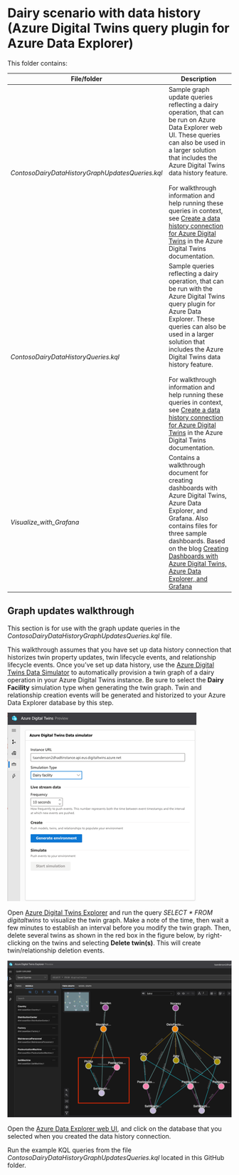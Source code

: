 # Dairy scenario with data history (Azure Digital Twins query plugin for Azure Data Explorer)

This folder contains:

| File/folder | Description |
| --- | --- |
| *ContosoDairyDataHistoryGraphUpdatesQueries.kql* | Sample graph update queries reflecting a dairy operation, that can be run on Azure Data Explorer web UI. These queries can also be used in a larger solution that includes the Azure Digital Twins data history feature.<br><br>For walkthrough information and help running these queries in context, see [Create a data history connection for Azure Digital Twins](https://learn.microsoft.com/azure/digital-twins/how-to-create-data-history-connection) in the Azure Digital Twins documentation. |
| *ContosoDairyDataHistoryQueries.kql* | Sample queries reflecting a dairy operation, that can be run with the Azure Digital Twins query plugin for Azure Data Explorer. These queries can also be used in a larger solution that includes the Azure Digital Twins data history feature.<br><br>For walkthrough information and help running these queries in context, see [Create a data history connection for Azure Digital Twins](https://learn.microsoft.com/azure/digital-twins/how-to-create-data-history-connection) in the Azure Digital Twins documentation. |
| *Visualize_with_Grafana* | Contains a walkthrough document for creating dashboards with Azure Digital Twins, Azure Data Explorer, and Grafana. Also contains files for three sample dashboards. Based on the blog [Creating Dashboards with Azure Digital Twins, Azure Data Explorer, and Grafana](https://techcommunity.microsoft.com/t5/internet-of-things-blog/creating-dashboards-with-azure-digital-twins-azure-data-explorer/ba-p/3277879) |

## Graph updates walkthrough

This section is for use with the graph update queries in the *ContosoDairyDataHistoryGraphUpdatesQueries.kql* file.

This walkthrough assumes that you have set up data history connection that historizes twin property updates, twin lifecycle events, and relationship lifecycle events. Once you’ve set up data history, use the [Azure Digital Twins Data Simulator](https://learn.microsoft.com/azure/digital-twins/how-to-use-data-history#create-a-sample-graph) to automatically provision a twin graph of a dairy operation in your Azure Digital Twins instance. Be sure to select the **Dairy Facility** simulation type when generating the twin graph. Twin and relationship creation events will be generated and historized to your Azure Data Explorer database by this step.

![Screenshot of the Azure Digital Twins data simulator](../../images/adt-adx-queries/data-simulator.png)

Open [Azure Digital Twins Explorer](https://learn.microsoft.com/azure/digital-twins/how-to-use-azure-digital-twins-explorer) and run the query _SELECT * FROM digitaltwins_ to visualize the twin graph. Make a note of the time, then wait a few minutes to establish an interval before you modify the twin graph. Then, delete several twins as shown in the red box in the figure below, by right-clicking on the twins and selecting **Delete twin(s)**. This will create twin/relationship deletion events.  

![Screenshot of the Azure Digital Twins Explorer with three twins highlighted](../../images/adt-adx-queries/twins-to-delete.png)

Open the [Azure Data Explorer web UI](https://learn.microsoft.com/azure/data-explorer/web-query-data), and click on the database that you selected when you created the data history connection.

Run the example KQL queries from the file *ContosoDairyDataHistoryGraphUpdatesQueries.kql* located in this GitHub folder.
